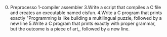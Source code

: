 0. Preprocesso
1-compiler
assembler
3.Write a script that compiles a C file and creates an executable named cisfun.
4.Write a C program that prints exactly "Programming is like building a multilingual puzzle, followed by a new line
5.Write a C program that prints exactly with proper grammar, but the outcome is a piece of art,, followed by a new line.